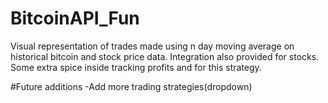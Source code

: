 # BitcoinAPI_Fun
Visual representation of trades made using n day moving average on historical bitcoin and stock price data. Integration also provided for stocks.
Some extra spice inside tracking profits and for this strategy. 

#Future additions
-Add more trading strategies(dropdown)
